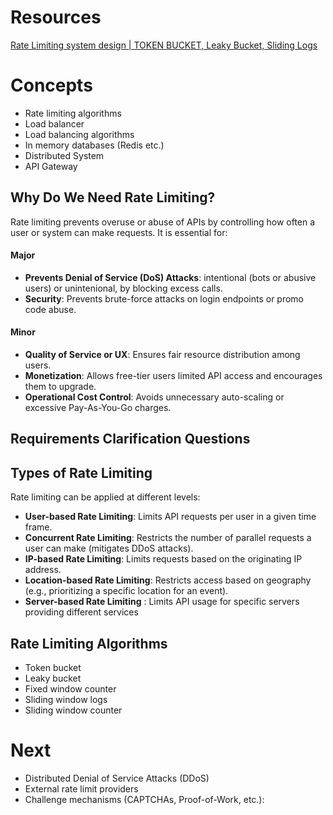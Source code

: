 # Resources
[Rate Limiting system design | TOKEN BUCKET, Leaky Bucket, Sliding Logs](https://www.youtube.com/watch?v=mhUQe4BKZXs&t=1019s)

# Concepts
- Rate limiting algorithms
- Load balancer
- Load balancing algorithms
- In memory databases (Redis etc.)
- Distributed System
- API Gateway

## Why Do We Need Rate Limiting?
Rate limiting prevents overuse or abuse of APIs by controlling how often a user or system can make requests. It is essential for:

#### Major
- **Prevents Denial of Service (DoS) Attacks**: intentional (bots or abusive users) or unintenional, by blocking excess calls.
- **Security**: Prevents brute-force attacks on login endpoints or promo code abuse.

#### Minor
- **Quality of Service or UX**: Ensures fair resource distribution among users.
- **Monetization**: Allows free-tier users limited API access and encourages them to upgrade.
- **Operational Cost Control**: Avoids unnecessary auto-scaling or excessive Pay-As-You-Go charges.

## Requirements Clarification Questions



## Types of Rate Limiting
Rate limiting can be applied at different levels:
- **User-based Rate Limiting**: Limits API requests per user in a given time frame.
- **Concurrent Rate Limiting**: Restricts the number of parallel requests a user can make (mitigates DDoS attacks).
- **IP-based Rate Limiting**: Limits requests based on the originating IP address.
- **Location-based Rate Limiting**: Restricts access based on geography (e.g., prioritizing a specific location for an event).
- **Server-based Rate Limiting** : Limits API usage for specific servers providing different services

## Rate Limiting Algorithms
- Token bucket
- Leaky bucket
- Fixed window counter
- Sliding window logs
- Sliding window counter

# Next
- Distributed Denial of Service Attacks (DDoS)
- External rate limit providers
- Challenge mechanisms (CAPTCHAs, Proof-of-Work, etc.):